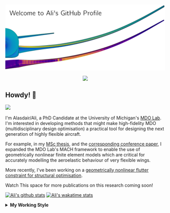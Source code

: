 <!--
# Welcome to Ali's github profile


-->

![banner](https://raw.githubusercontent.com/A-CGray/A-CGray/main/Images/GitHubProfileBanner.png)
<p align='center'>
<a href="https://www.linkedin.com/in/alasdaircgray/"><img height="30" src="https://github.com/WaylonWalker/WaylonWalker/blob/main/icon/linkedin.png?raw=true"></a>
</p>

## Howdy! 👋

![](https://komarev.com/ghpvc/?username=A-CGray&color=blue)

I'm Alasdair/Ali, a PhD Candidate at the University of Michigan's [MDO Lab](http://mdolab.engin.umich.edu).
I'm interested in developing methods that might make high-fidelity MDO (multidisciplinary design optimisation) a practical tool for designing the next generation of highly flexible aircraft.

For example, in my [MSc thesis](http://resolver.tudelft.nl/uuid:1a6b5001-d213-40d9-bc2c-5e831eda527d), and the [corresponding conference paper](https://www.researchgate.net/publication/348242101_Geometrically_Nonlinear_High-fidelity_Aerostructural_Optimization_for_Highly_Flexible_Wings), I expanded the MDO Lab's MACH framework to enable the use of geometrically nonlinear finite element models which are critical for accurately modelling the aeroelastic behaviour of very flexible wings.

More recently, I've been working on a [geometrically nonlinear flutter constraint for structural optimisation](https://www.researchgate.net/publication/357429071_High-Fidelity_Gradient-Based_Wing_Structural_Optimization_Including_a_Geometrically_Nonlinear_Flutter_Constraint).

Watch This space for more publications on this research coming soon!

<!--
**A-CGray/A-CGray** is a ✨ _special_ ✨ repository because its `README.md` (this file) appears on your GitHub profile.

Here are some ideas to get you started:

- 🔭 I’m currently working on ...
- 🌱 I’m currently learning ...
- 👯 I’m looking to collaborate on ...
- 🤔 I’m looking for help with ...
- 💬 Ask me about ...
- 📫 How to reach me: ...
- 😄 Pronouns: ...
- ⚡ Fun fact: ...
-->


[![Ali's github stats](https://github-readme-stats.vercel.app/api?username=A-CGray)](https://github.com/anuraghazra/github-readme-stats)
[![Ali's wakatime stats](https://github-readme-stats.vercel.app/api/wakatime?username=ACGray)](https://github.com/anuraghazra/github-readme-stats)


<details>
  <summary>
    <strong>My Working Style</strong>
  </summary>
  
  <!--START_SECTION:waka-->
![Code Time](http://img.shields.io/badge/Code%20Time-1%2C511%20hrs%2053%20mins-blue)

![Lines of code](https://img.shields.io/badge/From%20Hello%20World%20I%27ve%20Written-11%20Million%20lines%20of%20code-blue)

**I'm an Early 🐤** 

```text
🌞 Morning    85 commits     ████░░░░░░░░░░░░░░░░░░░░░   18.56% 
🌆 Daytime    172 commits    █████████░░░░░░░░░░░░░░░░   37.55% 
🌃 Evening    176 commits    █████████░░░░░░░░░░░░░░░░   38.43% 
🌙 Night      25 commits     █░░░░░░░░░░░░░░░░░░░░░░░░   5.46%

```
📅 **I'm Most Productive on Thursday** 

```text
Monday       62 commits     ███░░░░░░░░░░░░░░░░░░░░░░   13.54% 
Tuesday      69 commits     ███░░░░░░░░░░░░░░░░░░░░░░   15.07% 
Wednesday    65 commits     ███░░░░░░░░░░░░░░░░░░░░░░   14.19% 
Thursday     120 commits    ██████░░░░░░░░░░░░░░░░░░░   26.2% 
Friday       90 commits     █████░░░░░░░░░░░░░░░░░░░░   19.65% 
Saturday     14 commits     ░░░░░░░░░░░░░░░░░░░░░░░░░   3.06% 
Sunday       38 commits     ██░░░░░░░░░░░░░░░░░░░░░░░   8.3%

```


📊 **This Week I Spent My Time On** 

```text
💬 Programming Languages: 
Python                   10 hrs 5 mins       ██████████░░░░░░░░░░░░░░░   43.34% 
TeX                      9 hrs 54 mins       ██████████░░░░░░░░░░░░░░░   42.6% 
Markdown                 1 hr 58 mins        ██░░░░░░░░░░░░░░░░░░░░░░░   8.49% 
Other                    38 mins             ░░░░░░░░░░░░░░░░░░░░░░░░░   2.73% 
C++                      26 mins             ░░░░░░░░░░░░░░░░░░░░░░░░░   1.91%

🔥 Editors: 
VS Code                  23 hrs 16 mins      █████████████████████████   100.0%

🐱‍💻 Projects: 
umnast_mach              8 hrs 19 mins       █████████░░░░░░░░░░░░░░░░   35.78% 
6241e96ddd61914e8229e996 7 hrs 32 mins       ████████░░░░░░░░░░░░░░░░░   32.42% 
62b0a602752f278f6f1893b1 2 hrs 23 mins       ██░░░░░░░░░░░░░░░░░░░░░░░   10.25% 
2022-06-IFASD            1 hr 39 mins        █░░░░░░░░░░░░░░░░░░░░░░░░   7.12% 
OpenMDAO_NAST            1 hr 10 mins        █░░░░░░░░░░░░░░░░░░░░░░░░   5.02%

💻 Operating System: 
Linux                    23 hrs 16 mins      █████████████████████████   100.0%

```

**I Mostly Code in Python** 

```text
Python                   18 repos            ████████████░░░░░░░░░░░░░   48.65% 
TeX                      8 repos             █████░░░░░░░░░░░░░░░░░░░░   21.62% 
HTML                     3 repos             ██░░░░░░░░░░░░░░░░░░░░░░░   8.11% 
C++                      2 repos             █░░░░░░░░░░░░░░░░░░░░░░░░   5.41% 
Shell                    2 repos             █░░░░░░░░░░░░░░░░░░░░░░░░   5.41%

```


**Timeline**

![Chart not found](https://raw.githubusercontent.com/A-CGray/A-CGray/main/charts/bar_graph.png) 


 Last Updated on 03/07/2022 01:59:23 UTC
<!--END_SECTION:waka-->
</details>
